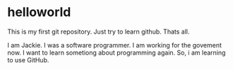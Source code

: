 # helloworld
This is my first git repository. Just try to learn github. Thats all.

I am Jackie.
I was a software programmer. I am working for the govement now. 
I want to learn sometiong about programming again.
So, i am learning to use GitHub.
